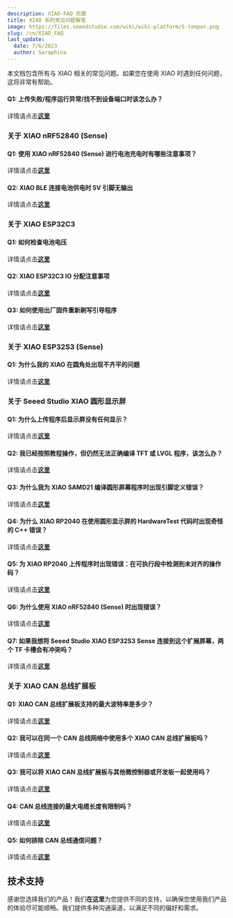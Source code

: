 ```yaml
---
description: XIAO-FAQ 页面
title: XIAO 系列常见问题解答
image: https://files.seeedstudio.com/wiki/wiki-platform/S-tempor.png
slug: /cn/XIAO_FAQ
last_update:
  date: 7/6/2023
  author: Seraphina
---
```


本文档包含所有与 XIAO 相关的常见问题。如果您在使用 XIAO 时遇到任何问题，这将非常有帮助。

#### Q1: 上传失败/程序运行异常/找不到设备端口时该怎么办？

详情请点击[**这里**](/noport_upload_fails)

### 关于 XIAO nRF52840 (Sense)

#### Q1: 使用 XIAO nRF52840 (Sense) 进行电池充电时有哪些注意事项？

详情请点击[**这里**](/battery_charging_considerations)

#### Q2: XIAO BLE 连接电池供电时 5V 引脚无输出

详情请点击[**这里**](/bat_5vNo_OUTPUT)

### 关于 XIAO ESP32C3

#### Q1: 如何检查电池电压

详情请点击[**这里**](/check_battery_voltage)

#### Q2: XIAO ESP32C3 IO 分配注意事项

详情请点击[**这里**](/exp32c3_d9_d6_d8)

#### Q3: 如何使用出厂固件重新刷写引导程序

详情请点击[**这里**](/reflash_the_bootloader)

### 关于 XIAO ESP32S3 (Sense)

#### Q1: 为什么我的 XIAO 在圆角处出现不齐平的问题

详情请点击[**这里**](/not_being_flush)

### 关于 Seeed Studio XIAO 圆形显示屏

#### Q1: 为什么上传程序后显示屏没有任何显示？

详情请点击[**这里**](/DO_NOT_display)

#### Q2: 我已经按照教程操作，但仍然无法正确编译 TFT 或 LVGL 程序，该怎么办？

详情请点击[**这里**](/TFT_or_LVGL_program)

#### Q3: 为什么我为 XIAO SAMD21 编译圆形屏幕程序时出现引脚定义错误？

详情请点击[**这里**](/pin_definition_error)

#### Q4: 为什么 XIAO RP2040 在使用圆形显示屏的 HardwareTest 代码时出现奇怪的 C++ 错误？

详情请点击[**这里**](/error_when_using_the_code)

#### Q5: 为 XIAO RP2040 上传程序时出现错误：在可执行段中检测到未对齐的操作码？

详情请点击[**这里**](/uploading_while_an_error-rp2040)

#### Q6: 为什么使用 XIAO nRF52840 (Sense) 时出现错误？

详情请点击[**这里**](/error_when_use_XIAOnRF52840)

#### Q7: 如果我想将 Seeed Studio XIAO ESP32S3 Sense 连接到这个扩展屏幕，两个 TF 卡槽会有冲突吗？

详情请点击[**这里**](/two_TF_card)

### 关于 XIAO CAN 总线扩展板

#### Q1: XIAO CAN 总线扩展板支持的最大波特率是多少？

详情请点击[**这里**](/the_maximum_baud_rate)

#### Q2: 我可以在同一个 CAN 总线网络中使用多个 XIAO CAN 总线扩展板吗？

详情请点击[**这里**](/multiple_in_the_same_CAN)

#### Q3: 我可以将 XIAO CAN 总线扩展板与其他微控制器或开发板一起使用吗？

详情请点击[**这里**](/in_other_microcontrollers_or_development_boards)

#### Q4: CAN 总线连接的最大电缆长度有限制吗？

详情请点击[**这里**](/limitations_on_the_maximum_cable_length)

#### Q5: 如何排除 CAN 总线通信问题？

详情请点击[**这里**](/troubleshoot_CAN_communication_issues)

## 技术支持

感谢您选择我们的产品！我们**在这里**为您提供不同的支持，以确保您使用我们产品的体验尽可能顺畅。我们提供多种沟通渠道，以满足不同的偏好和需求。

<div class="button_tech_support_container">
<a href="https://forum.seeedstudio.com/" class="button_forum"></a>
<a href="https://www.seeedstudio.com/contacts" class="button_email"></a>
</div>

<div class="button_tech_support_container">
<a href="https://discord.gg/eWkprNDMU7" class="button_discord"></a>
<a href="https://github.com/Seeed-Studio/wiki-documents/discussions/69" class="button_discussion"></a>
</div>